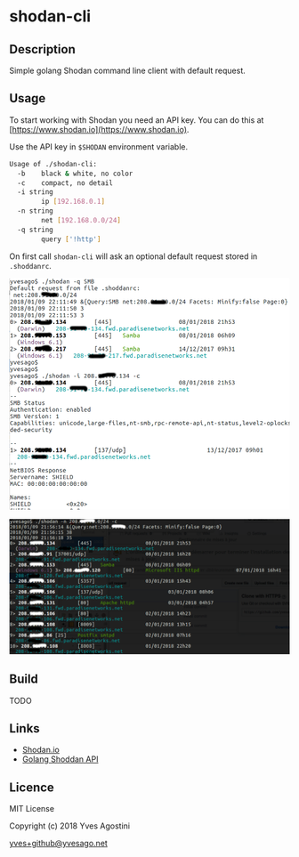 # shodan-cli


## Description

Simple golang Shodan command line client with default request.


## Usage

To start working with Shodan you need an API key. You can do this at [https://www.shodan.io](https://www.shodan.io).

Use the API key in `$SHODAN` environment variable.


```bash
Usage of ./shodan-cli:
  -b	black & white, no color
  -c	compact, no detail
  -i string
    	ip [192.168.0.1]
  -n string
    	net [192.168.0.0/24]
  -q string
    	query ['!http']
```

On first call `shodan-cli` will ask an optional default request stored in `.shoddanrc`.


![Shodan Query](img/ShodanQuery.png)


![Shodan Net Query](img/ShodanNetQuery.png)


## Build

TODO


## Links
* [Shodan.io](http://shodan.io)
* [Golang Shoddan API](http://github.com/ns3777k/go-shodan)


## Licence

MIT License

Copyright (c) 2018 Yves Agostini

<yves+github@yvesago.net>
